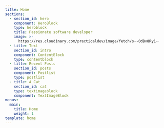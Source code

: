 ```yaml
---
title: Home
sections:
  - section_id: hero
    component: HeroBlock
    type: heroblock
    title: Passionate software developer
    image: >-
      https://res.cloudinary.com/practicaldev/image/fetch/s--OdBv8Ry1--/c_fill,f_auto,fl_progressive,h_320,q_auto,w_320/https://dev-to-uploads.s3.amazonaws.com/uploads/user/profile_image/197526/4843bef9-4a27-4f67-92c8-60541b2515a3.jpg
  - title: Text
    section_id: intro
    component: ContentBlock
    type: contentblock
  - title: Recent Posts
    section_id: posts
    component: Postlist
    type: postlist
  - title: A Cat
    section_id: cat
    type: textimageblock
    component: TextImageBlock
menus:
  main:
    title: Home
    weight: 1
template: home
---
```

